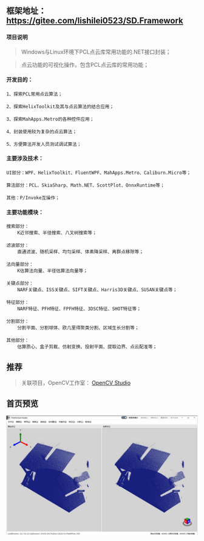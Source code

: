 ## 框架地址：https://gitee.com/lishilei0523/SD.Framework

#### 项目说明
> Windows与Linux环境下PCL点云库常用功能的.NET接口封装；

> 点云功能的可视化操作，包含PCL点云库的常用功能；

#### 开发目的：
    1、探索PCL常用点云算法；

    2、探索HelixToolkit及其与点云算法的结合应用；

    3、探索MahApps.Metro的各种控件应用；

    4、封装使用较为复杂的点云算法；
    
    5、方便算法开发人员测试调试算法；

#### 主要涉及技术：
    UI部分：WPF、HelixToolkit、FluentWPF、MahApps.Metro、Caliburn.Micro等；

    算法部分：PCL、SkiaSharp、Math.NET、ScottPlot、OnnxRuntime等；

    其他：P/Invoke互操作；

#### 主要功能模块：
    搜索部分：
        K近邻搜索、半径搜索、八叉树搜索等；

    滤波部分：
        直通滤波、随机采样、均匀采样、体素降采样、离群点移除等；

    法向量部分：
        K估算法向量、半径估算法向量等；

    关键点部分：
        NARF关键点、ISS关键点、SIFT关键点、Harris3D关键点、SUSAN关键点等；

    特征部分：
        NARF特征、PFH特征、FPFH特征、3DSC特征、SHOT特征等；

    分割部分：
        分割平面、分割球体、欧几里得聚类分割、区域生长分割等；
    
    其他部分：
        估算质心、盒子剪裁、仿射变换、投射平面、提取边界、点云配准等；

## 推荐

> 关联项目，OpenCV工作室：
> [OpenCV Studio](https://gitee.com/lishilei0523/OpenCV-Studio)

## 首页预览
![Index](assets/Index.jpg)
